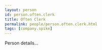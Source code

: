 ```yaml
---
layout: person
id: person.often.clerk
title: Often Clerk
permalink: people/person.often.clerk.html
tags: [company.spike]
---
```


Person details...
